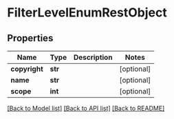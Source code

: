 # FilterLevelEnumRestObject

## Properties
Name | Type | Description | Notes
------------ | ------------- | ------------- | -------------
**copyright** | **str** |  | [optional] 
**name** | **str** |  | [optional] 
**scope** | **int** |  | [optional] 

[[Back to Model list]](../README.md#documentation-for-models) [[Back to API list]](../README.md#documentation-for-api-endpoints) [[Back to README]](../README.md)

